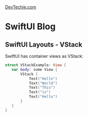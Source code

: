 [DevTechie.com](https://www.devtechie.com)

# SwiftUI Blog

## SwiftUI Layouts - VStack

SwiftUI has container views as VStack:

```swift
struct VStackExample: View {
   var body: some View {
       VStack {
           Text("Hello")
           Text("World")
           Text("This")
           Text("is")
           Text("Hello")
       }
   }
}
```
